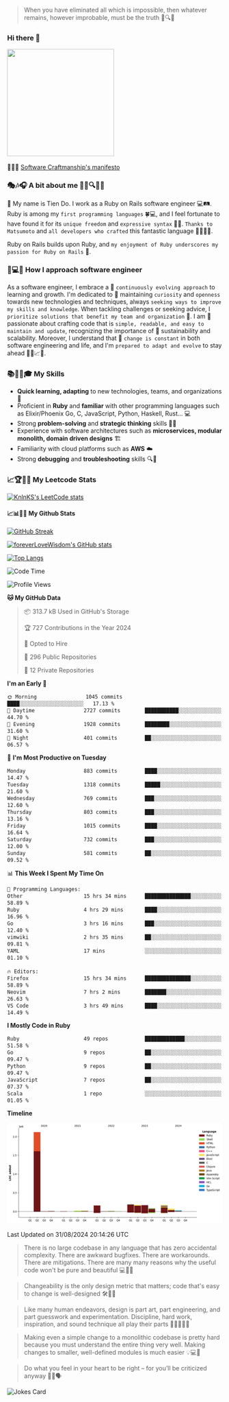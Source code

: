 > When you have eliminated all which is impossible, then whatever remains, however improbable, must be the truth 🤔🔍💡
### Hi there 👋

<!--
**foreverLoveWisdom/foreverLoveWisdom** is a ✨ _special_ ✨ repository because its `README.md` (this file) appears on your GitHub profile.

Here are some ideas to get you started:

- 🔭 I’m currently working on ...
- 🌱 I’m currently learning ...
- 👯 I’m looking to collaborate on ...
- 🤔 I’m looking for help with ...
- 💬 Ask me about ...
- 📫 How to reach me: ...
- 😄 Pronouns: ...
- ⚡ Fun fact: ...
-->

<img src="https://codecondo.com/wp-content/uploads/2017/09/railslogo.png" width="250" height="250">

 📜🔨🌟 [Software Craftmanship's manifesto](http://manifesto.softwarecraftsmanship.org/)

### 🎭🎶🎧 A bit about me 🕵️‍♀️🔍🕵️‍♂️
👋 My name is Tien Do. I work as a Ruby on Rails software engineer 💻🛤️. Ruby is among my `first programming languages` 🍀💻, and I feel fortunate to have found it for its `unique freedom` and `expressive syntax` 🤗💬. `Thanks to Matsumoto` and `all developers who crafted` this fantastic language 🙏👨‍💻🌟.

Ruby on Rails builds upon Ruby, and `my enjoyment of Ruby underscores my passion for Ruby on Rails` 🤩.

### 🤔💻🔨 How I approach software engineer
As a software engineer, I embrace a 🔄 `continuously evolving approach` to learning and growth. I'm dedicated to 🤔 maintaining `curiosity` and `openness` towards new technologies and techniques, always `seeking ways to improve my skills and knowledge`. When tackling challenges or seeking advice, I `prioritize solutions that benefit my team and organization` 👥. I am 🎉 passionate about crafting code that is `simple, readable, and easy to maintain and update`, recognizing the importance of 🌱 sustainability and scalability. Moreover, I understand that 🌊 `change is constant` in both software engineering and life, and I'm `prepared to adapt and evolve` to stay ahead 🏃‍♂️📈🔄.

### 📚🧑‍💻🎓 My Skills
- **Quick learning, adapting** to new technologies, teams, and organizations 🚀
- Proficient in **Ruby** and **familiar** with other programming languages such as Elixir/Phoenix Go, C, JavaScript, Python, Haskell, Rust... 💻
- Strong **problem-solving** and **strategic thinking** skills 🤔💡
- Experience with software architectures such as **microservices, modular monolith, domain driven designs** 🏗️
- Familiarity with cloud platforms such as **AWS** ☁️ 
- Strong **debugging** and **troubleshooting** skills 🔍🐞


### 📈🏆🧑‍💻 My Leetcode Stats
[![KnlnKS's LeetCode stats](https://leetcode-stats-six.vercel.app/?username=foreverLoveWisdom&theme=dark)](https://github.com/KnlnKS/leetcode-stats)

#### 📈📊👨‍💻  My Github Stats

[![GitHub Streak](https://github-readme-streak-stats.herokuapp.com/?user=foreverLoveWisdom&theme=dracula)](https://git.io/streak-stats)
&nbsp;
&nbsp;

[![foreverLoveWisdom's GitHub stats](https://github-readme-stats.vercel.app/api?username=foreverLoveWisdom&show_icons=true&theme=react&count_private=true)](https://github.com/anuraghazra/github-readme-stats)

[![Top Langs](https://github-readme-stats.vercel.app/api/top-langs/?username=foreverLoveWisdom&show_icons=true&theme=vue-dark)](https://github.com/anuraghazra/github-readme-stats)

<!--START_SECTION:waka-->
![Code Time](http://img.shields.io/badge/Code%20Time-3%2C197%20hrs%2027%20mins-blue)

![Profile Views](http://img.shields.io/badge/Profile%20Views-0-blue)

**🐱 My GitHub Data** 

> 📦 313.7 kB Used in GitHub's Storage 
 > 
> 🏆 727 Contributions in the Year 2024
 > 
> 💼 Opted to Hire
 > 
> 📜 296 Public Repositories 
 > 
> 🔑 12 Private Repositories 
 > 
**I'm an Early 🐤** 

```text
🌞 Morning                1045 commits        ████░░░░░░░░░░░░░░░░░░░░░   17.13 % 
🌆 Daytime                2727 commits        ███████████░░░░░░░░░░░░░░   44.70 % 
🌃 Evening                1928 commits        ████████░░░░░░░░░░░░░░░░░   31.60 % 
🌙 Night                  401 commits         ██░░░░░░░░░░░░░░░░░░░░░░░   06.57 % 
```
📅 **I'm Most Productive on Tuesday** 

```text
Monday                   883 commits         ████░░░░░░░░░░░░░░░░░░░░░   14.47 % 
Tuesday                  1318 commits        █████░░░░░░░░░░░░░░░░░░░░   21.60 % 
Wednesday                769 commits         ███░░░░░░░░░░░░░░░░░░░░░░   12.60 % 
Thursday                 803 commits         ███░░░░░░░░░░░░░░░░░░░░░░   13.16 % 
Friday                   1015 commits        ████░░░░░░░░░░░░░░░░░░░░░   16.64 % 
Saturday                 732 commits         ███░░░░░░░░░░░░░░░░░░░░░░   12.00 % 
Sunday                   581 commits         ██░░░░░░░░░░░░░░░░░░░░░░░   09.52 % 
```


📊 **This Week I Spent My Time On** 

```text
💬 Programming Languages: 
Other                    15 hrs 34 mins      ███████████████░░░░░░░░░░   58.89 % 
Ruby                     4 hrs 29 mins       ████░░░░░░░░░░░░░░░░░░░░░   16.96 % 
Go                       3 hrs 16 mins       ███░░░░░░░░░░░░░░░░░░░░░░   12.40 % 
vimwiki                  2 hrs 35 mins       ██░░░░░░░░░░░░░░░░░░░░░░░   09.81 % 
YAML                     17 mins             ░░░░░░░░░░░░░░░░░░░░░░░░░   01.10 % 

🔥 Editors: 
Firefox                  15 hrs 34 mins      ███████████████░░░░░░░░░░   58.89 % 
Neovim                   7 hrs 2 mins        ███████░░░░░░░░░░░░░░░░░░   26.63 % 
VS Code                  3 hrs 49 mins       ████░░░░░░░░░░░░░░░░░░░░░   14.49 % 
```

**I Mostly Code in Ruby** 

```text
Ruby                     49 repos            █████████████░░░░░░░░░░░░   51.58 % 
Go                       9 repos             ██░░░░░░░░░░░░░░░░░░░░░░░   09.47 % 
Python                   9 repos             ██░░░░░░░░░░░░░░░░░░░░░░░   09.47 % 
JavaScript               7 repos             ██░░░░░░░░░░░░░░░░░░░░░░░   07.37 % 
Scala                    1 repo              ░░░░░░░░░░░░░░░░░░░░░░░░░   01.05 % 
```



**Timeline**

![Lines of Code chart](https://raw.githubusercontent.com/foreverLoveWisdom/foreverLoveWisdom/main/assets/bar_graph.png)


 Last Updated on 31/08/2024 20:14:26 UTC
<!--END_SECTION:waka-->


> There is no large codebase in any language that has zero accidental complexity. There are awkward bugfixes. There are workarounds. There are mitigations.
> There are many many reasons why the useful code won't be pure and beautiful 💻🐞🤔

> Changeability is the only design metric that matters; code that's easy to change is well-designed 🛠️🔄🎨

> Like many human endeavors, design is part art, part engineering, and part guesswork and experimentation. Discipline, hard work, inspiration, and sound technique all play their parts 🎨🧑‍💻🔬🧪

> Mak­ing even a sim­ple change to a mono­lith­ic code­base is pret­ty hard because you must under­stand the entire thing very well. Mak­ing changes to small­er, well-defined mod­ules is much easier 💡💻🤔
 
 > Do what you feel in your heart to be right – for you’ll be criticized anyway 💖🙏🗣️ 
 
![Jokes Card](https://readme-jokes.vercel.app/api)
